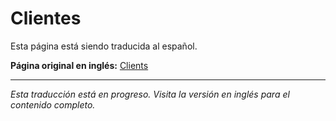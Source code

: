 # Clientes

Esta página está siendo traducida al español.

**Página original en inglés:** [Clients](/en/concepts/clients/)

---

*Esta traducción está en progreso. Visita la versión en inglés para el contenido completo.*
